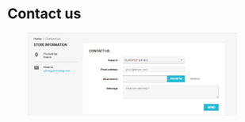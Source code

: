 # Contact us

<figure><img src="../../../.gitbook/assets/image (9) (4).png" alt=""><figcaption></figcaption></figure>

